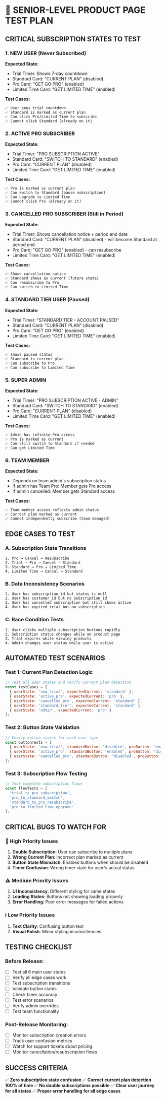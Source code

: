 # 🎯 SENIOR-LEVEL PRODUCT PAGE TEST PLAN

## **CRITICAL SUBSCRIPTION STATES TO TEST**

### **1. NEW USER (Never Subscribed)**
**Expected State:**
- Trial Timer: Shows 7-day countdown
- Standard Card: "CURRENT PLAN" (disabled)
- Pro Card: "GET GO PRO" (enabled)
- Limited Time Card: "GET LIMITED TIME" (enabled)

**Test Cases:**
```
✅ User sees trial countdown
✅ Standard is marked as current plan
✅ Can click Pro/Limited Time to subscribe
✅ Cannot click Standard (already on it)
```

### **2. ACTIVE PRO SUBSCRIBER**
**Expected State:**
- Trial Timer: "PRO SUBSCRIPTION ACTIVE"
- Standard Card: "SWITCH TO STANDARD" (enabled)
- Pro Card: "CURRENT PLAN" (disabled)
- Limited Time Card: "GET LIMITED TIME" (enabled)

**Test Cases:**
```
✅ Pro is marked as current plan
✅ Can switch to Standard (pause subscription)
✅ Can upgrade to Limited Time
✅ Cannot click Pro (already on it)
```

### **3. CANCELLED PRO SUBSCRIBER (Still in Period)**
**Expected State:**
- Trial Timer: Shows cancellation notice + period end date
- Standard Card: "CURRENT PLAN" (disabled) - will become Standard at period end
- Pro Card: "GET GO PRO" (enabled) - can resubscribe
- Limited Time Card: "GET LIMITED TIME" (enabled)

**Test Cases:**
```
✅ Shows cancellation notice
✅ Standard shows as current (future state)
✅ Can resubscribe to Pro
✅ Can switch to Limited Time
```

### **4. STANDARD TIER USER (Paused)**
**Expected State:**
- Trial Timer: "STANDARD TIER - ACCOUNT PAUSED"
- Standard Card: "CURRENT PLAN" (disabled)
- Pro Card: "GET GO PRO" (enabled)
- Limited Time Card: "GET LIMITED TIME" (enabled)

**Test Cases:**
```
✅ Shows paused status
✅ Standard is current plan
✅ Can subscribe to Pro
✅ Can subscribe to Limited Time
```

### **5. SUPER ADMIN**
**Expected State:**
- Trial Timer: "PRO SUBSCRIPTION ACTIVE - ADMIN"
- Standard Card: "SWITCH TO STANDARD" (enabled)
- Pro Card: "CURRENT PLAN" (disabled)
- Limited Time Card: "GET LIMITED TIME" (enabled)

**Test Cases:**
```
✅ Admin has infinite Pro access
✅ Pro is marked as current
✅ Can still switch to Standard if needed
✅ Can get Limited Time
```

### **6. TEAM MEMBER**
**Expected State:**
- Depends on team admin's subscription status
- If admin has Team Pro: Member gets Pro access
- If admin cancelled: Member gets Standard access

**Test Cases:**
```
✅ Team member access reflects admin status
✅ Correct plan marked as current
✅ Cannot independently subscribe (team managed)
```

## **EDGE CASES TO TEST**

### **A. Subscription State Transitions**
```
1. Pro → Cancel → Resubscribe
2. Trial → Pro → Cancel → Standard
3. Standard → Pro → Limited Time
4. Limited Time → Cancel → Standard
```

### **B. Data Inconsistency Scenarios**
```
1. User has subscription_id but status is null
2. User has customer_id but no subscription_id
3. User has cancelled subscription but still shows active
4. User has expired trial but no subscription
```

### **C. Race Condition Tests**
```
1. User clicks multiple subscription buttons rapidly
2. Subscription status changes while on product page
3. Trial expires while viewing products
4. Admin changes user status while user is active
```

## **AUTOMATED TEST SCENARIOS**

### **Test 1: Current Plan Detection Logic**
```javascript
// Test all user states and verify correct plan detection
const testCases = [
  { userState: 'new_trial', expectedCurrent: 'standard' },
  { userState: 'active_pro', expectedCurrent: 'pro' },
  { userState: 'cancelled_pro', expectedCurrent: 'standard' },
  { userState: 'standard_tier', expectedCurrent: 'standard' },
  { userState: 'admin', expectedCurrent: 'pro' }
];
```

### **Test 2: Button State Validation**
```javascript
// Verify button states for each user type
const buttonTests = [
  { userState: 'new_trial', standardButton: 'disabled', proButton: 'enabled' },
  { userState: 'active_pro', standardButton: 'enabled', proButton: 'disabled' },
  { userState: 'cancelled_pro', standardButton: 'disabled', proButton: 'enabled' }
];
```

### **Test 3: Subscription Flow Testing**
```javascript
// Test complete subscription flows
const flowTests = [
  'trial_to_pro_subscription',
  'pro_to_standard_switch',
  'standard_to_pro_resubscribe',
  'pro_to_limited_time_upgrade'
];
```

## **CRITICAL BUGS TO WATCH FOR**

### **🚨 High Priority Issues**
1. **Double Subscription**: User can subscribe to multiple plans
2. **Wrong Current Plan**: Incorrect plan marked as current
3. **Button State Mismatch**: Enabled buttons when should be disabled
4. **Timer Confusion**: Wrong timer state for user's actual status

### **⚠️ Medium Priority Issues**
1. **UI Inconsistency**: Different styling for same states
2. **Loading States**: Buttons not showing loading properly
3. **Error Handling**: Poor error messages for failed actions

### **ℹ️ Low Priority Issues**
1. **Text Clarity**: Confusing button text
2. **Visual Polish**: Minor styling inconsistencies

## **TESTING CHECKLIST**

### **Before Release:**
- [ ] Test all 6 main user states
- [ ] Verify all edge cases work
- [ ] Test subscription transitions
- [ ] Validate button states
- [ ] Check timer accuracy
- [ ] Test error scenarios
- [ ] Verify admin overrides
- [ ] Test team functionality

### **Post-Release Monitoring:**
- [ ] Monitor subscription creation errors
- [ ] Track user confusion metrics
- [ ] Watch for support tickets about pricing
- [ ] Monitor cancellation/resubscription flows

## **SUCCESS CRITERIA**

✅ **Zero subscription state confusion**
✅ **Correct current plan detection 100% of time**
✅ **No double subscriptions possible**
✅ **Clear user journey for all states**
✅ **Proper error handling for all edge cases**
